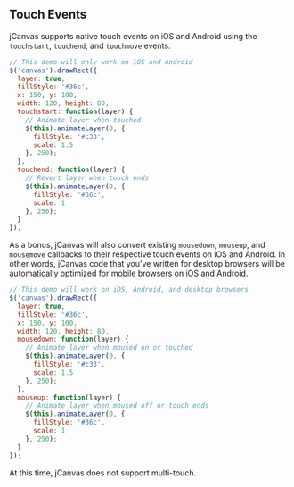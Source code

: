## Touch Events

jCanvas supports native touch events on iOS and Android using the `touchstart`, `touchend`, and `touchmove` events.

```javascript
// This demo will only work on iOS and Android
$('canvas').drawRect({
  layer: true,
  fillStyle: '#36c',
  x: 150, y: 100,
  width: 120, height: 80,
  touchstart: function(layer) {
    // Animate layer when touched
    $(this).animateLayer(0, {
      fillStyle: '#c33',
      scale: 1.5
    }, 250);
  },
  touchend: function(layer) {
    // Revert layer when touch ends
    $(this).animateLayer(0, {
      fillStyle: '#36c',
      scale: 1
    }, 250);
  }
});
```

As a bonus, jCanvas will also convert existing `mousedown`, `mouseup`, and `mousemove` callbacks to their respective touch events on iOS and Android. In other words, jCanvas code that you've written for desktop browsers will be automatically optimized for mobile browsers on iOS and Android.

```javascript
// This demo will work on iOS, Android, and desktop browsers
$('canvas').drawRect({
  layer: true,
  fillStyle: '#36c',
  x: 150, y: 100,
  width: 120, height: 80,
  mousedown: function(layer) {
    // Animate layer when moused on or touched
    $(this).animateLayer(0, {
      fillStyle: '#c33',
      scale: 1.5
    }, 250);
  },
  mouseup: function(layer) {
    // Animate layer when moused off or touch ends
    $(this).animateLayer(0, {
      fillStyle: '#36c',
      scale: 1
    }, 250);
  }
});
```

At this time, jCanvas does not support multi-touch.
